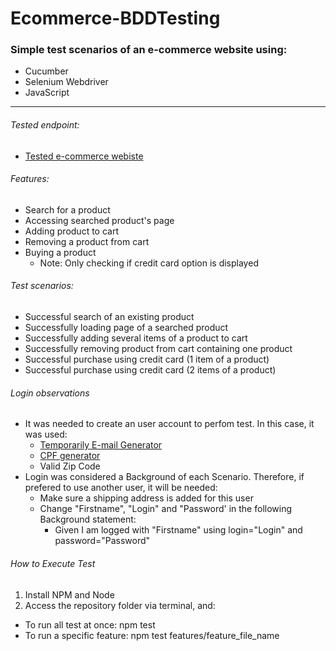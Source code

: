 # Ecommerce-BDDTesting

### Simple test scenarios of an e-commerce website using:
- Cucumber
- Selenium Webdriver
- JavaScript 

---

###### Tested endpoint:
- [Tested e-commerce webiste](https://www.walmart.com.br)

###### Features:
- Search for a product
- Accessing searched product's page
- Adding product to cart
- Removing a product from cart
- Buying a product 
  - Note: Only checking if credit card option is displayed

###### Test scenarios:
- Successful search of an existing product
- Successfully loading page of a searched product
- Successfully adding several items of a product to cart
- Successfully removing product from cart containing one product
- Successful purchase using credit card (1 item of a product)
- Successful purchase using credit card (2 items of a product)
  
###### Login observations
- It was needed to create an user account to perfom test. In this case, it was used:
   - [Temporarily E-mail Generator](https://en.getairmail.com)
   - [CPF generator](https://www.geradordecpf.org/)
   - Valid Zip Code 
- Login was considered a Background of each Scenario. Therefore, if prefered to use another user, it will be needed:
   - Make sure a shipping address is added for this user
   - Change "Firstname", "Login" and "Password' in the following Background statement:
     - Given I am logged with "Firstname" using login="Login" and password="Password"

###### How to Execute Test
1. Install NPM and Node 
2. Access the repository folder via terminal, and:
 - To run all test at once: npm test 
 - To run a specific feature: npm test features/feature_file_name